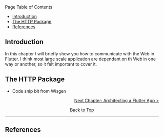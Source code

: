 Page Table of Contents
- [Introduction](#introduction)
- [The HTTP Package](#the-http-package)
- [References](#references)

## Introduction
In this chapter I will briefly show you how to communicate with the Web in Flutter. I think most large scale application are dependant on th Web in one way or another, so it felt important to cover it.

## The HTTP Package
- Code snip bit from Wisgen

<p align="right"><a href="https://github.com/Fasust/flutter-guide/wiki/200-Architecting-a-Flutter-App">Next Chapter: Architecting a Flutter App ></a></p>
<p align="center"><a href="#">Back to Top</a></center></p>

---
## References 